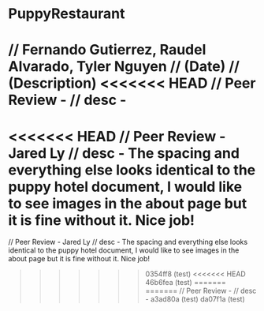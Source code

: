 # PuppyRestaurant
// Fernando Gutierrez, Raudel Alvarado, Tyler Nguyen
// (Date)
// (Description)
<<<<<<< HEAD
// Peer Review -
// desc - 
=======
<<<<<<< HEAD
// Peer Review - Jared Ly
// desc - The spacing and everything else looks identical to the puppy hotel document, I would like to see images in the about page but it is fine without it. Nice job!
=======
// Peer Review - Jared Ly
// desc - The spacing and everything else looks identical to the puppy hotel document, I would like to see images in the about page but it is fine without it. Nice job!
>>>>>>> 0354ff8 (test)
<<<<<<< HEAD
>>>>>>> 46b6fea (test)
=======
=======
// Peer Review -
// desc - 
>>>>>>> a3ad80a (test)
>>>>>>> da07f1a (test)
